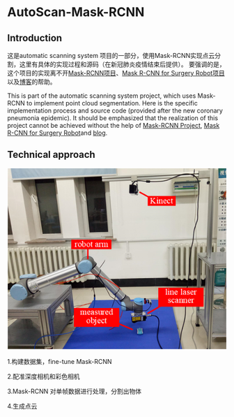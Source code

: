 # AutoScan-Mask-RCNN

## Introduction

这是automatic scanning system 项目的一部分，使用Mask-RCNN实现点云分割，这里有具体的实现过程和源码（在新冠肺炎疫情结束后提供）。
要强调的是，这个项目的实现离不开[Mask-RCNN项目](https://github.com/matterport/Mask_RCNN)、[Mask R-CNN for Surgery Robot项目](https://github.com/SUYEgit/Surgery-Robot-Detection-Segmentation)以及[博客](https://engineering.matterport.com/splash-of-color-instance-segmentation-with-mask-r-cnn-and-tensorflow-7c761e238b46?_blank)的帮助。

This is part of the automatic scanning system project, which uses Mask-RCNN to implement point cloud segmentation. Here is the specific implementation process and source code (provided after the new coronary pneumonia epidemic).
It should be emphasized that the realization of this project cannot be achieved without the help of [Mask-RCNN Project](https://github.com/matterport/Mask_RCNN), [Mask R-CNN for Surgery Robot](https://github.com/SUYEgit/Surgery-Robot-Detection-Segmentation)and [blog](https://engineering.matterport.com/splash-of-color-instance-segmentation-with-mask-r-cnn-and-tensorflow-7c761e238b46).

## Technical approach
![image](https://github.com/yangyipeng/AutoScan-Mask-RCNN/blob/master/system.png)

1.构建数据集，fine-tune Mask-RCNN

2.配准深度相机和彩色相机

3.Mask-RCNN 对单帧数据进行处理，分割出物体

4.生成点云


